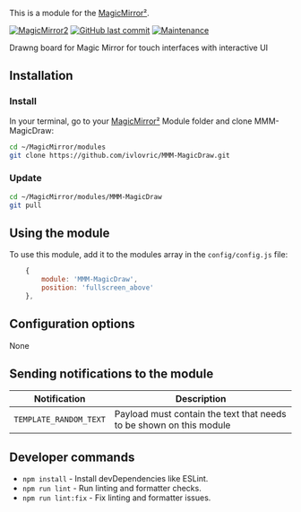 This is a module for the [MagicMirror²](https://github.com/MichMich/MagicMirror/).

[![MagicMirror2](https://img.shields.io/badge/MagicMirror-2.2.2-lightgray.svg)](https://github.com/MichMich/MagicMirror)
[![GitHub last commit](https://img.shields.io/github/last-commit/ivlovric/MMM-MagicDraw/main)](https://github.com/ivlovric/MMM-MagicDraw)
[![Maintenance](https://img.shields.io/badge/Maintained%3F-yes-green.svg)](https://github.com/ivlovric/MMM-MagicDraw/graphs/commit-activity)

Drawng board for Magic Mirror for touch interfaces with interactive UI


## Installation

### Install

In your terminal, go to your [MagicMirror²][mm] Module folder and clone MMM-MagicDraw:

```bash
cd ~/MagicMirror/modules
git clone https://github.com/ivlovric/MMM-MagicDraw.git
```

### Update

```bash
cd ~/MagicMirror/modules/MMM-MagicDraw
git pull
```

## Using the module

To use this module, add it to the modules array in the `config/config.js` file:

```js
    {
        module: 'MMM-MagicDraw',
        position: 'fullscreen_above'
    },
```


## Configuration options

None

## Sending notifications to the module

Notification|Description
------|-----------
`TEMPLATE_RANDOM_TEXT`|Payload must contain the text that needs to be shown on this module

## Developer commands

- `npm install` - Install devDependencies like ESLint.
- `npm run lint` - Run linting and formatter checks.
- `npm run lint:fix` - Fix linting and formatter issues.

[mm]: https://github.com/MagicMirrorOrg/MagicMirror
